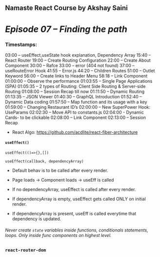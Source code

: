 ## Namaste React Course by Akshay Saini

# _Episode 07 – Finding the path_

### Timestamps:

03:00 – useEffect,useState hook explanation, Dependency Array
15:40 – React Router
19:00 – Create Routing Configuration
22:00 – Create About Component
30:00 – Rafce
33:00 – error (404 not found)
37:00 – useRouteError Hook
41:55 – Error.js
44:20 – Children Routes
51:00 – Outlet Keyword
56:00 – Create links to Header Menu
58:18 – Link Component
01:00:00 – Observe the performance
01:03:55 – Single Page Applications (SPA)
01:05:35 – 2 types of Routing: Client Side Routing & Server-side Routing
01:08:00 – Session Recap till now
01:11:50 – Dynamic Routing
01:13:35 – JSON Viewer
01:40:30 – GraphQL Introduction
01:52:40 – Dynamic Data coding
01:57:50 – Map function and its usage with a key
01:59:00 – Changing Restaurant ID’s
02:00:00 – New SuperPower Hook: UseParams
02:02:30 – Move API to constants.js
02:04:00 - Dynamic Cards- to be clickable
02:08:00 – Link Component
02:13:00 – Session Recap

- React Algo: https://github.com/acdlite/react-fiber-architecture

#### `useEffect()`

```
useEffect(()=>{},[])

useEffect(callback, dependencyArray)
```

- Default behav is to be called after every render.

- Page loads -> Component loads -> useEff is called

- If no dependencyArray, useEffect is called after every render.

- If dependencyArray is empty, useEffect gets called ONLY on initial render.

- If dependencyArray is present, useEff is called everytime that dependency is updated.

###### Never create `state` variables inside functions, conditionals statements, loops. Only inside func components on highest level.

### `react-router-dom`
